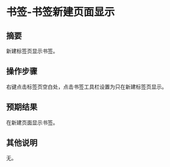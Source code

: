 # 书签-书签新建页面显示

## 摘要

新建标签页显示书签。

## 操作步骤

右键点击标签页空白处，点击书签工具栏设置为只在新建标签页显示。

## 预期结果

在新建页面显示书签。

## 其他说明

无。
